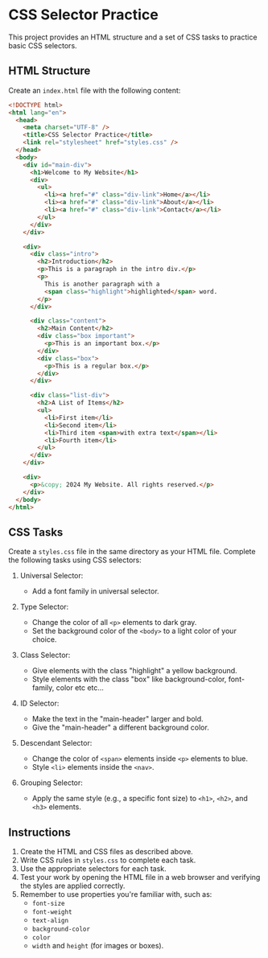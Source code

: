 # CSS Selector Practice

This project provides an HTML structure and a set of CSS tasks to practice basic CSS selectors.

## HTML Structure

Create an `index.html` file with the following content:

```html
<!DOCTYPE html>
<html lang="en">
  <head>
    <meta charset="UTF-8" />
    <title>CSS Selector Practice</title>
    <link rel="stylesheet" href="styles.css" />
  </head>
  <body>
    <div id="main-div">
      <h1>Welcome to My Website</h1>
      <div>
        <ul>
          <li><a href="#" class="div-link">Home</a></li>
          <li><a href="#" class="div-link">About</a></li>
          <li><a href="#" class="div-link">Contact</a></li>
        </ul>
      </div>
    </div>

    <div>
      <div class="intro">
        <h2>Introduction</h2>
        <p>This is a paragraph in the intro div.</p>
        <p>
          This is another paragraph with a
          <span class="highlight">highlighted</span> word.
        </p>
      </div>

      <div class="content">
        <h2>Main Content</h2>
        <div class="box important">
          <p>This is an important box.</p>
        </div>
        <div class="box">
          <p>This is a regular box.</p>
        </div>
      </div>

      <div class="list-div">
        <h2>A List of Items</h2>
        <ul>
          <li>First item</li>
          <li>Second item</li>
          <li>Third item <span>with extra text</span></li>
          <li>Fourth item</li>
        </ul>
      </div>
    </div>

    <div>
      <p>&copy; 2024 My Website. All rights reserved.</p>
    </div>
  </body>
</html>
```

## CSS Tasks

Create a `styles.css` file in the same directory as your HTML file. Complete the following tasks using CSS selectors:

1. Universal Selector:

   - Add a font family in universal selector.

2. Type Selector:

   - Change the color of all `<p>` elements to dark gray.
   - Set the background color of the `<body>` to a light color of your choice.

3. Class Selector:

   - Give elements with the class "highlight" a yellow background.
   - Style elements with the class "box" like background-color, font-family, color etc etc...

4. ID Selector:

   - Make the text in the "main-header" larger and bold.
   - Give the "main-header" a different background color.

5. Descendant Selector:

   - Change the color of `<span>` elements inside `<p>` elements to blue.
   - Style `<li>` elements inside the `<nav>`.

6. Grouping Selector:
   - Apply the same style (e.g., a specific font size) to `<h1>`, `<h2>`, and `<h3>` elements.

## Instructions

1. Create the HTML and CSS files as described above.
2. Write CSS rules in `styles.css` to complete each task.
3. Use the appropriate selectors for each task.
4. Test your work by opening the HTML file in a web browser and verifying the styles are applied correctly.
5. Remember to use properties you're familiar with, such as:
   - `font-size`
   - `font-weight`
   - `text-align`
   - `background-color`
   - `color`
   - `width` and `height` (for images or boxes).
